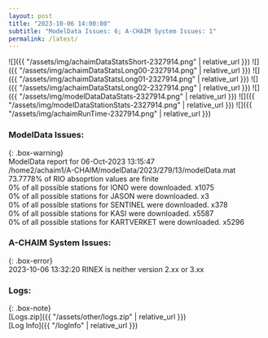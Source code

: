 ```yaml
---
layout: post
title: "2023-10-06 14:00:00"
subtitle: "ModelData Issues: 6; A-CHAIM System Issues: 1"
permalink: /latest/
---
```


![]({{ "/assets/img/achaimDataStatsShort-2327914.png" | relative_url }})
![]({{ "/assets/img/achaimDataStatsLong00-2327914.png" | relative_url }})
![]({{ "/assets/img/achaimDataStatsLong01-2327914.png" | relative_url }})
![]({{ "/assets/img/achaimDataStatsLong02-2327914.png" | relative_url }})
![]({{ "/assets/img/modelDataDataStats-2327914.png" | relative_url }})
![]({{ "/assets/img/modelDataStationStats-2327914.png" | relative_url }})
![]({{ "/assets/img/achaimRunTime-2327914.png" | relative_url }})


### ModelData Issues:  
  
{: .box-warning}  
 ModelData report for 06-Oct-2023 13:15:47   
 /home2/achaim1/A-CHAIM/modelData/2023/279/13/modelData.mat   
 73.7778% of RIO absoprtion values are finite   
 0% of all possible stations for IONO were downloaded. x1075   
 0% of all possible stations for JASON were downloaded. x3   
 0% of all possible stations for SENTINEL were downloaded. x378   
 0% of all possible stations for KASI were downloaded. x5587   
 0% of all possible stations for KARTVERKET were downloaded. x5296   
  
### A-CHAIM System Issues:  
  
{: .box-error}  
2023-10-06 13:32:20 RINEX is neither version 2.xx or 3.xx  

### Logs:  
  
{: .box-note}  
[Logs.zip]({{ "/assets/other/logs.zip" | relative_url }})  
[Log Info]({{ "/logInfo" | relative_url }})  
